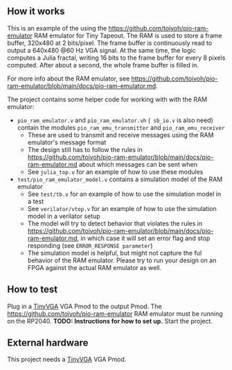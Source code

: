<!---

This file is used to generate your project datasheet. Please fill in the information below and delete any unused
sections.

You can also include images in this folder and reference them in the markdown. Each image must be less than
512 kb in size, and the combined size of all images must be less than 1 MB.
-->

## How it works

This is an example of the using the https://github.com/toivoh/pio-ram-emulator RAM emulator for Tiny Tapeout.
The RAM is used to store a frame buffer, 320x480 at 2 bits/pixel.
The frame buffer is continuously read to output a 640x480 @60 Hz VGA signal.
At the same time, the logic computes a Julia fractal, writing 16 bits to the frame buffer for every 8 pixels computed. After about a second, the whole frame buffer is filled in.

For more info about the RAM emulator, see https://github.com/toivoh/pio-ram-emulator/blob/main/docs/pio-ram-emulator.md.

The project contains some helper code for working with with the RAM emulator:
- `pio_ram_emulator.v` and `pio_ram_emulator.vh` (` sb_io.v` is also need) contain the modules `pio_ram_emu_transmitter` and `pio_ram_emu_receiver`
	- These are used to transmit and receive messages using the RAM emulator's message format
	- The design still has to follow the rules in https://github.com/toivoh/pio-ram-emulator/blob/main/docs/pio-ram-emulator.md about which messages can be sent when
	- See `julia_top.v` for an example of how to use these modules
- `test/pio_ram_emulator_model.v` contains a simulation model of the RAM emulator
	- See `test/tb.v` for an example of how to use the simulation model in a test
	- See `verilator/vtop.v` for an example of how to use the simulation model in a verilator setup
	- The model will try to detect behavior that violates the rules in https://github.com/toivoh/pio-ram-emulator/blob/main/docs/pio-ram-emulator.md, in which case it will set an error flag and stop responding (see `ERROR_RESPONSE parameter`)
	- The simulation model is helpful, but might not capture the ful behavior of the RAM emulator. Please try to run your design on an FPGA against the actual RAM emulator as well.

## How to test

Plug in a [TinyVGA](https://github.com/mole99/tiny-vga) VGA Pmod to the output Pmod.
The https://github.com/toivoh/pio-ram-emulator RAM emulator must be running on the RP2040. **TODO: Instructions for how to set up.**
Start the project.

## External hardware

This project needs a [TinyVGA](https://github.com/mole99/tiny-vga) VGA Pmod.

